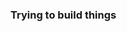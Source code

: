 ### Trying to build things
<!-- ![Anurag's github stats](https://github-readme-stats.vercel.app/api?username=ToufikAmmoura&show_icons=true&theme=radical) -->

<!--
**ToufikAmmoura/ToufikAmmoura** is a ✨ _special_ ✨ repository because its `README.md` (this file) appears on your GitHub profile.

Here are some ideas to get you started:

- 🔭 I’m currently working on ...
- 🌱 I’m currently learning ...
- 👯 I’m looking to collaborate on ...
- 🤔 I’m looking for help with ...
- 💬 Ask me about ...
- 📫 How to reach me: ...
- 😄 Pronouns: ...
- ⚡ Fun fact: ...
-->
